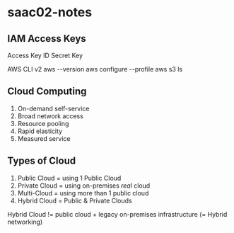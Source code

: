 # saac02-notes

## IAM Access Keys
Access Key ID
Secret Key

AWS CLI v2
aws --version
aws configure --profile <profilename>
aws s3 ls

## Cloud Computing
1. On-demand self-service
2. Broad network access
3. Resource pooling
4. Rapid elasticity
5. Measured service

## Types of Cloud
1. Public Cloud = using 1 Public Cloud
2. Private Cloud = using on-premises *real* cloud
3. Multi-Cloud = using more than 1 public cloud
4. Hybrid Cloud = Public & Private Clouds

Hybrid Cloud != public cloud + legacy on-premises infrastructure (= Hybrid networking)
